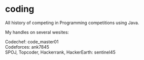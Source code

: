 # coding

All history of competing in Programming competitions using Java.  

My handles on several wesites:  

Codechef: code_master01  
Codeforces: ank7845  
SPOJ, Topcoder, Hackerrank, HackerEarth: sentinel45  
